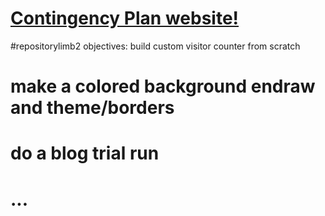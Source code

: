 # <a href="https://endraw.github.io/repositorylimb2//1sthtml1.1/index.html">Contingency Plan website!</a>

#repositorylimb2 objectives: build custom visitor counter from scratch
#                            make a colored background endraw and theme/borders
#                            do a blog trial run
#                            ...
